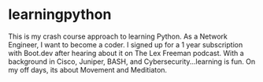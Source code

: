 # learningpython
This is my crash course approach to learning Python.
As a Network Engineer, I want to become a coder. I signed up for a 1 year subscription with Boot.dev after hearing about it on The Lex Freeman podcast.
 With a background in Cisco, Juniper, BASH, and Cybersecurity...learning is fun.
 On my off days, its about Movement and Meditiaton.
